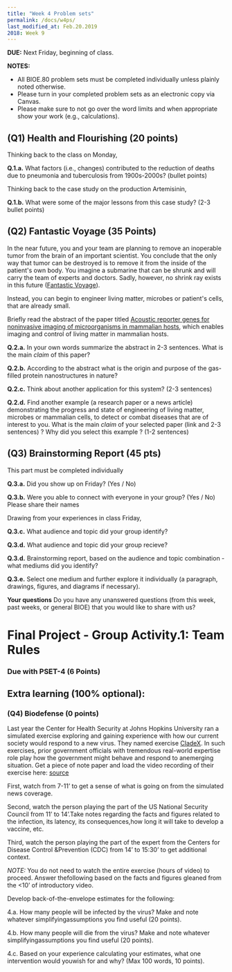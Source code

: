 ```yaml
---
title: "Week 4 Problem sets"
permalink: /docs/w4ps/
last_modified_at: Feb.20.2019
2018: Week 9
---
```


**DUE:** Next Friday, beginning of class.

**NOTES:** 
  - All BIOE.80 problem sets must be completed individually unless plainly noted otherwise.
  - Please turn in your completed problem sets as an electronic copy via Canvas. 
  - Please make sure to not go over the word limits and when appropriate show your work (e.g., calculations).

## (Q1) Health and Flourishing (20 points) 

Thinking back to the class on Monday, 

**Q.1.a.** What factors (i.e., changes) contributed to the reduction of deaths due to pneumonia and tuberculosis from 1900s-2000s? (bullet points)

Thinking back to the case study on the production Artemisinin,

**Q.1.b.** What were some of the major lessons from this case study? (2-3 bullet points)

## (Q2) Fantastic Voyage  (35 Points)

In the near future, you and your team are planning to remove an inoperable tumor from the brain of an important scientist.  You conclude that the only way that tumor can be destroyed is to remove it from the inside of the patient's own body. 
You imagine a submarine that can be shrunk and will carry the team of experts and doctors.  Sadly, however, no shrink ray exists in this future ([Fantastic Voyage](https://www.imdb.com/title/tt0060397/)). 

Instead, you can begin to engineer living matter, microbes or patient's cells, that are already small. 

Briefly read the abstract of the paper titled [Acoustic reporter genes for noninvasive imaging of microorganisms in mammalian hosts](https://www.nature.com/articles/nature25021), which enables imaging and control of living matter in mammalian hosts.

**Q.2.a.** In your own words summarize the abstract in 2-3 sentences. What is the main *claim* of this paper?

**Q.2.b.** According to the abstract what is the origin and purpose of the gas-filled protein nanostructures in nature?

**Q.2.c.** Think about another application for this system? (2-3 sentences)

**Q.2.d.** Find another example (a research paper or a news article) demonstrating the progress and state of engineering of living matter, microbes or mammalian cells, to detect or combat diseases that are of interest to you.  What is the main *claim* of your selected paper (link and 2-3 sentences) ? Why did you select this example ? (1-2 sentences)

## (Q3) Brainstorming Report  (45 pts)

This part must be completed individually

**Q.3.a.**  Did you show up on Friday? (Yes / No)

**Q.3.b.**  Were you able to connect with everyone in your group? (Yes / No) Please share their names 

Drawing from your experiences in class Friday, 

**Q.3.c.**  What audience and topic did your group identify?

**Q.3.d.**  What audience and topic did your group recieve? 

**Q.3.d.** Brainstorming report, based on the audience and topic combination - what mediums did you identify?

**Q.3.e.** Select one medium and further explore it individually (a paragraph, drawings, figures, and diagrams if necessary). 

**Your questions** Do you have any unanswered questions (from this week, past weeks, or general BIOE) that you would like to share with us?

# Final Project - Group Activity.1: Team Rules 
### Due with PSET-4 (6 Points)

## Extra learning (100% optional):

### (Q4) Biodefense (0 points) 

Last year the Center for Health Security at Johns Hopkins University ran a simulated exercise exploring and gaining experience with how our current society would respond to a new virus.  They named exercise [CladeX](http://www.centerforhealthsecurity.org/our-work/events/2018_clade_x_exercise/). In such exercises, prior government officials with tremendous real-world expertise role play how the government might behave and respond to anemerging situation. Get a piece of note paper and load the video recording of their exercise here: [source](https://youtu.be/sJ1x8SlNxj0) 

First, watch from 7-11’ to get a sense of what is going on from the simulated news coverage.

Second, watch the person playing the part of the US National Security Council from 11’ to 14’.Take notes regarding the facts and figures related to the infection, its latency, its consequences,how long it will take to develop a vaccine, etc.

Third, watch the person playing the part of the expert from the Centers for Disease Control &Prevention (CDC) from 14’ to 15:30’ to get additional context.

*NOTE:* You do not need to watch the entire exercise (hours of video) to proceed.  Answer thefollowing based on the facts and figures gleaned from the <10’ of introductory video.

Develop back-of-the-envelope estimates for the following:

4.a. How many people will be infected by the virus?  Make and note whatever simplifyingassumptions you find useful (20 points).

4.b. How many people will die from the virus?  Make and note whatever simplifyingassumptions you find useful (20 points).

4.c. Based on your experience calculating your estimates, what one intervention would youwish for and why?  (Max 100 words, 10 points).
